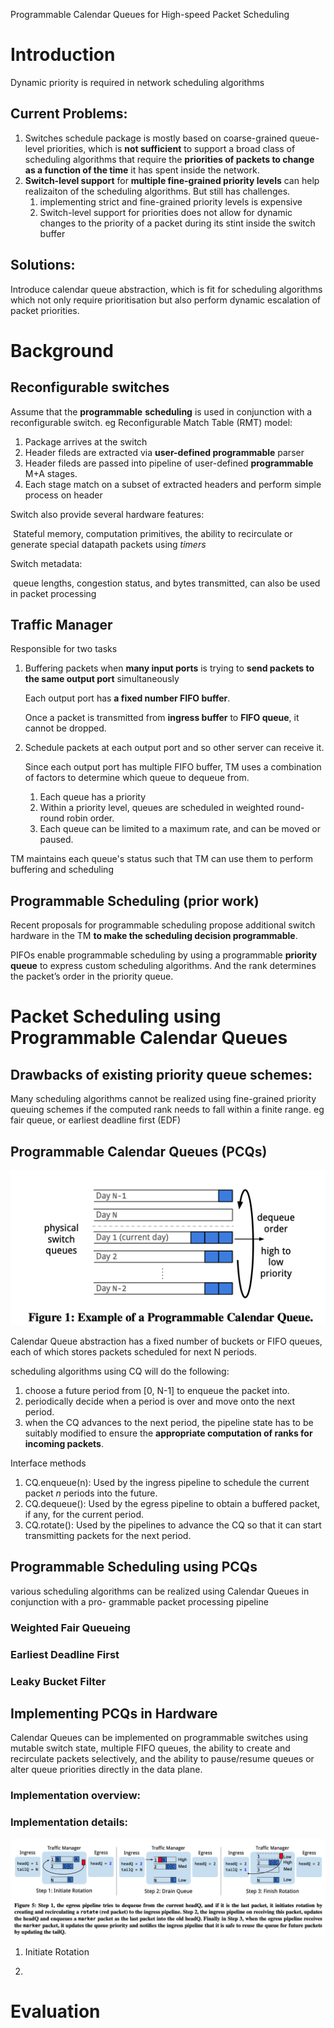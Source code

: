 Programmable Calendar Queues for High-speed Packet Scheduling

# Introduction

Dynamic priority is required in network scheduling algorithms 

## Current Problems:

1. Switches schedule package is mostly based on coarse-grained queue-level priorities, which is  **not sufficient** to support a broad class of scheduling algorithms that require the **priorities of packets to change as a function of the time** it has spent inside the network.
2. **Switch-level support** for **multiple fine-grained priority levels** can help realizaiton of the scheduling algorithms. But still has challenges. 
   1. implementing strict and fine-grained priority levels is expensive
   2. Switch-level support for priorities does not allow for dynamic changes to the priority of a packet during its stint inside the switch buffer

## Solutions:

Introduce calendar queue abstraction, which is fit for scheduling algorithms which not only require prioritisation but also perform dynamic escalation of packet priorities. 

# Background

## Reconfigurable switches

Assume that the **programmable** **scheduling** is used in conjunction with a reconfigurable switch. eg Reconfigurable Match Table (RMT) model:

1. Package arrives at the switch
2. Header fileds are extracted via **user-defined programmable** parser
3. Header fileds are passed into pipeline of user-defined **programmable** M+A stages. 
4. Each stage match on a subset of extracted headers and perform simple process on header 

Switch also provide several hardware features:

​	Stateful memory, computation primitives, the ability to recirculate or generate special datapath packets using *timers*

Switch metadata:

​	queue lengths, congestion status, and bytes transmitted, can also be used in packet processing

## Traffic Manager

Responsible for two tasks

1. Buffering packets when **many input ports** is trying to **send packets to the same output port** simultaneously

   Each output port has **a fixed number FIFO buffer**. 

   Once a packet is transmitted from **ingress buffer** to **FIFO queue**, it cannot be dropped. 

2. Schedule packets at each output port and so other server can receive it. 

   Since each output port has multiple FIFO buffer, TM uses a combination of factors to determine which queue to dequeue from.

   1. Each queue has a priority
   2. Within a priority level, queues are scheduled in weighted round-round robin order. 
   3. Each queue can be limited to a maximum rate, and can be moved or paused. 

TM maintains each queue's status such that TM can use them to perform buffering and scheduling

## Programmable Scheduling (prior work)

Recent proposals for programmable scheduling propose additional switch hardware in the TM **to make the scheduling decision programmable**.

PIFOs enable programmable scheduling by using a programmable **priority queue** to express custom scheduling algorithms. And the rank determines the packet’s order in the priority queue.

# Packet Scheduling using Programmable Calendar Queues

## Drawbacks of existing priority queue schemes:

Many scheduling algorithms cannot be realized using fine-grained priority queuing schemes if the computed rank needs to fall within a finite range. eg fair queue, or earliest deadline first (EDF)

## Programmable Calendar Queues (PCQs)

![image-20211026221338708](imgs/image-20211026221338708.png)

Calendar Queue abstraction has a fixed number of buckets or FIFO queues, each of which stores packets scheduled for next N periods.

scheduling algorithms using CQ will do the following:

1. choose a future period from [0, N-1] to enqueue the packet into.
2. periodically decide when a period is over and move onto the next period.
3. when the CQ advances to the next period, the pipeline state has to be suitably modified to ensure the **appropriate computation of ranks for incoming packets**.

Interface methods

1. CQ.enqueue(n): Used by the ingress pipeline to schedule the current packet *n* periods into the future.
2. CQ.dequeue(): Used by the egress pipeline to obtain a buffered packet, if any, for the current period.
3. CQ.rotate(): Used by the pipelines to advance the CQ so that it can start transmitting packets for the next period.

## Programmable Scheduling using PCQs

various scheduling algorithms can be realized using Calendar Queues in conjunction with a pro- grammable packet processing pipeline

### Weighted Fair Queueing

### Earliest Deadline First

### Leaky Bucket Filter

## Implementing PCQs in Hardware

Calendar Queues can be implemented on programmable switches using mutable switch state, multiple FIFO queues, the ability to create and recirculate packets selectively, and the ability to pause/resume queues or alter queue priorities directly in the data plane.

### Implementation overview:



### Implementation details:

![image-20211026225624032](imgs/image-20211026225624032.png)

1.  Initiate Rotation

   

2. 





# Evaluation








